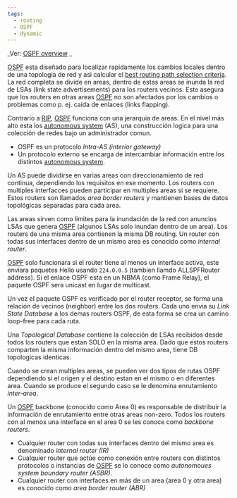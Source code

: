```yaml
---
tags:
  - routing
  - OSPF
  - dynamic
---
```

_Ver: [OSPF overview](OSPF%20overview.md) _

[OSPF](OSPF.md) esta diseñado para localizar rapidamente los cambios locales dentro de una topologia de red y asi calcular el [best routing path selection criteria](best%20routing%20path%20selection%20criteria.md). La red completa se divide en areas, dentro de estas areas se inunda la red de LSAs (link state advertisements) para los routers vecinos. Esto asegura que los routers en otras areas [OSPF](OSPF.md) no son afectados por los cambios o problemas como p. ej. caida de enlaces (links flapping). 

Contrario a [RIP](RIP.md), [OSPF](OSPF.md) funciona con una jerarquia de areas. En el nivel más alto esta los [autonomous system](autonomous%20system.md) (AS), una construcción logica para una colección de redes bajo un administrador comun. 
- OSPF es un protocolo _Intra-AS (interior gateway)_ 
- Un protocolo externo se encarga de intercambiar información entre los distintos [autonomous system](autonomous%20system.md). 

Un AS puede dividirse en varias areas con direccionamiento de red continua, dependiendo los requisitos en ese momento. Los routers con multiples interfacces pueden participar en multiples areas si se requiere. Estos routers son llamados _area border routers_ y mantienen bases de datos topológicas separadas para cada area.

Las areas sirven como limites para la inundación de la red con anuncios LSAs que genera [OSPF](OSPF.md) (algunos LSAs solo inundan dentro de un area). Los routers de una misma area contienen la misma DB routing. Un router con todas sus interfaces dentro de un mismo area es conocido como _internal router_. 

[OSPF](OSPF.md) solo funcionara si el router tiene al menos un interface activa, este enviara paquetes Hello usando `224.0.0.5` (tambien llamdo ALLSPFRouter address). Si el enlace OSPF esta en un NBMA (como Frame Relay), el paquete OSPF sera unicast en lugar de multicast. 

Un vez el paquete OSPF es verificado por el router receptor, se forma una relación de vecinos (neighbor) entre los dos routers. Cada uno envia su _Link State Database_ a los demas routers OSPF, de esta forma se crea un camino loop-free para cada ruta. 

Una _Topological Database_ contiene la colección de LSAs recibidos desde todos los routers que estan SOLO en la misma area. Dado que estos routers comparten la misma información dentro del mismo area, tiene DB topologicas identicas. 

Cuando se crean multiples areas, se pueden ver dos tipos de rutas OSPF dependiendo si el origen y el destino estan en el mismo o en diferentes area. Cuando se produce el segundo caso se le denomina enrutamiento _inter-area_. 

Un [OSPF](OSPF.md) backbone (conocido como Area 0) es responsable de distribuir la información de enrutamiento entre otras areas non-zero. Todos los routers con al menos una interface en el area 0 se les conoce como _backbone routers_. 


- Cualquier router con todas sus interfaces dentro del mismo area es denominado _internal router (IR)_
- Cualquier router que actúe como conexión entre routers con distintos protocolos o instancias de [OSPF](OSPF.md) se lo conoce como _autonomoues system boundary router (ASBR)._
- Cualquier router con interfaces en más de un area (area 0 y otra area) es conocido como _area border router (ABR)_